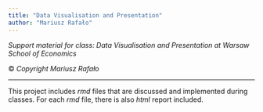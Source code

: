 ```yaml
---
title: "Data Visualisation and Presentation"
author: "Mariusz Rafało"
---
```


*Support material for class: Data Visualisation and Presentation at Warsaw School of Economics*

&copy; *Copyright Mariusz Rafało*

---

This project includes *rmd* files that are discussed and implemented during classes. For each *rmd* file, there is also *html* report included.